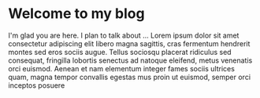 # Welcome to my blog

I'm glad you are here. I plan to talk about ...
Lorem ipsum dolor sit amet consectetur adipiscing elit libero magna sagittis, cras fermentum hendrerit montes sed eros sociis augue. Tellus sociosqu placerat ridiculus sed consequat, fringilla lobortis senectus ad natoque eleifend, metus venenatis orci euismod. Aenean et nam elementum integer fames sociis ultrices quam, magna tempor convallis egestas mus proin ut euismod, semper orci inceptos posuere 
